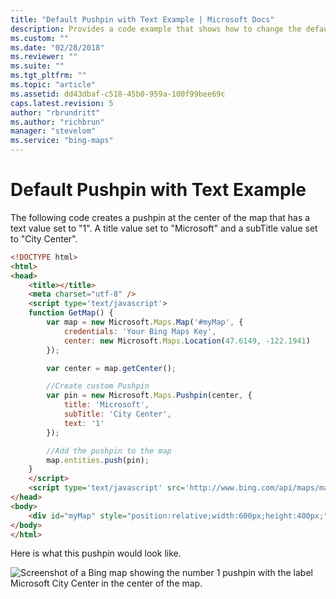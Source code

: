 ```yaml
---
title: "Default Pushpin with Text Example | Microsoft Docs"
description: Provides a code example that shows how to change the default pushpin on the map to have a number and a text label.
ms.custom: ""
ms.date: "02/28/2018"
ms.reviewer: ""
ms.suite: ""
ms.tgt_pltfrm: ""
ms.topic: "article"
ms.assetid: dd43dbaf-c518-45b0-959a-100f99bee69c
caps.latest.revision: 5
author: "rbrundritt"
ms.author: "richbrun"
manager: "stevelom"
ms.service: "bing-maps"
---
```


# Default Pushpin with Text Example

The following code creates a pushpin at the center of the map that has a text value set to "1". A title value set to "Microsoft" and a subTitle value set to "City Center".

```html
<!DOCTYPE html>
<html>
<head>
    <title></title>
    <meta charset="utf-8" />
	<script type='text/javascript'>
    function GetMap() {
        var map = new Microsoft.Maps.Map('#myMap', {
            credentials: 'Your Bing Maps Key',
            center: new Microsoft.Maps.Location(47.6149, -122.1941)
        });

        var center = map.getCenter();

        //Create custom Pushpin
        var pin = new Microsoft.Maps.Pushpin(center, {
            title: 'Microsoft',
            subTitle: 'City Center',
            text: '1'
        });

        //Add the pushpin to the map
        map.entities.push(pin);
    }
    </script>
    <script type='text/javascript' src='http://www.bing.com/api/maps/mapcontrol?callback=GetMap' async defer></script>
</head>
<body>
    <div id="myMap" style="position:relative;width:600px;height:400px;"></div>
</body>
</html>
```

Here is what this pushpin would look like.

![Screenshot of a Bing map showing the number 1 pushpin with the label Microsoft City Center in the center of the map.](../../media/bmv8-defaultpushpinexample.png)